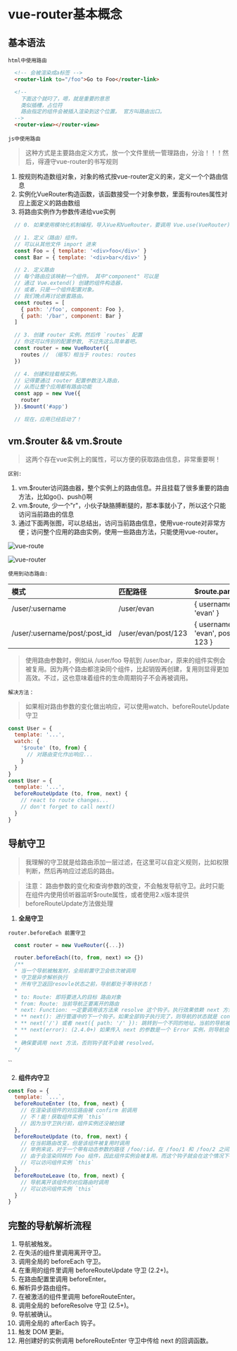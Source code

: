 # vue-router基本概念

## 基本语法
`html中使用路由`
```html
  <!-- 会被渲染成a标签 -->
  <router-link to="/foo">Go to Foo</router-link>

  <!-- 
    下面这个就叼了，嗯，就是重要的意思
    类似插槽，占位符
    路由指定的组件会被插入渲染到这个位置。 官方叫路由出口。
  -->
  <router-view></router-view>
```

`js中使用路由`
> 这种方式是主要路由定义方式，放一个文件里统一管理路由，分治！！！然后，得遵守vue-router的书写规则
1. 按规则构造数组对象，对象的格式按vue-router定义的来，定义一个个路由信息
1. 实例化VueRouter构造函数，该函数接受一个对象参数，里面有routes属性对应上面定义的路由数组
1. 将路由实例作为参数传递给vue实例

```js
  // 0. 如果使用模块化机制编程，导入Vue和VueRouter，要调用 Vue.use(VueRouter)

  // 1. 定义（路由）组件。
  // 可以从其他文件 import 进来
  const Foo = { template: '<div>foo</div>' }
  const Bar = { template: '<div>bar</div>' }

  // 2. 定义路由
  // 每个路由应该映射一个组件。 其中"component" 可以是
  // 通过 Vue.extend() 创建的组件构造器，
  // 或者，只是一个组件配置对象。
  // 我们晚点再讨论嵌套路由。
  const routes = [
    { path: '/foo', component: Foo },
    { path: '/bar', component: Bar }
  ]

  // 3. 创建 router 实例，然后传 `routes` 配置
  // 你还可以传别的配置参数, 不过先这么简单着吧。
  const router = new VueRouter({
    routes // （缩写）相当于 routes: routes
  })

  // 4. 创建和挂载根实例。
  // 记得要通过 router 配置参数注入路由，
  // 从而让整个应用都有路由功能
  const app = new Vue({
    router
  }).$mount('#app')

  // 现在，应用已经启动了！
```

## vm.$router && vm.$route
> 这两个存在vue实例上的属性，可以方便的获取路由信息，非常重要啊！

`区别:`
1. vm.$router访问路由器，整个实例上的路由信息。并且挂载了很多重要的路由方法，比如go()、push()啊
2. vm.$route, 少一个"r"，小伙子缺胳膊断腿的，那本事就小了，所以这个只能访问当前路由的信息
3. 通过下面两张图，可以总结出，访问当前路由信息，使用vue-route对非常方便；访问整个应用的路由实例，使用一些路由方法，只能使用vue-router。


![vue-route](http://image.yalingmai.cn/vm.route.jpg)

![vue-router](http://image.yalingmai.cn/vm.router.jpg)

`使用到动态路由:`

|模式|匹配路径|$route.params|
| :--- | :---- | :---- |
| /user/:username | /user/evan | { username: 'evan' } |
| /user/:username/post/:post_id    | /user/evan/post/123      | { username: 'evan', post_id: 123 }     |

> 使用路由参数时，例如从 /user/foo 导航到 /user/bar，原来的组件实例会被复用。因为两个路由都渲染同个组件，比起销毁再创建，复用则显得更加高效。不过，这也意味着组件的生命周期钩子不会再被调用。

`解决方法：`
> 如果相对路由参数的变化做出响应，可以使用watch、beforeRouteUpdate守卫
```js
const User = {
  template: '...',
  watch: {
    '$route' (to, from) {
      // 对路由变化作出响应...
    }
  }
}
const User = {
  template: '...',
  beforeRouteUpdate (to, from, next) {
    // react to route changes...
    // don't forget to call next()
  }
}
```

## 导航守卫
> 我理解的守卫就是给路由添加一层过滤，在这里可以自定义规则，比如权限判断，然后再响应过滤后的路由。

> 注意： 路由参数的变化和查询参数的改变，不会触发导航守卫。此时只能在组件内使用侦听器监听$route属性，或者使用2.x版本提供beforeRouteUpdate方法做处理

1. **全局守卫**

`router.beforeEach 前置守卫`
```js
  const router = new VueRouter({...})

  router.beforeEach((to, from, next) => {})
  /**
  * 当一个导航被触发时，全局前置守卫会依次被调用
  * 守卫是异步解析执行
  * 所有守卫返回resovle状态之前，导航都处于等待状态！
  *
  * to: Route: 即将要进入的目标 路由对象
  * from: Route: 当前导航正要离开的路由
  * next: Function: 一定要调用该方法来 resolve 这个钩子。执行效果依赖 next 方法的* 调用参数。
  * ** next(): 进行管道中的下一个钩子。如果全部钩子执行完了，则导航的状态就是 confirmed （确认的）。
  * ** next('/') 或者 next({ path: '/' }): 跳转到一个不同的地址。当前的导航被中断，然后进行一个新的导航。你可以向 next 传递任意位置对象，且允许设置诸如 replace: true、name: 'home' 之类的选项以及任何用在 router-link 的 to prop 或 router.push 中的选项。
  * ** next(error): (2.4.0+) 如果传入 next 的参数是一个 Error 实例，则导航会被终止且该错误会被传递给 router.onError() 注册过的回调。
  *
  * 确保要调用 next 方法，否则钩子就不会被 resolved。
  */ 
```

``


2. **组件内守卫**

```js
const Foo = {
  template: `...`,
  beforeRouteEnter (to, from, next) {
    // 在渲染该组件的对应路由被 confirm 前调用
    // 不！能！获取组件实例 `this`
    // 因为当守卫执行前，组件实例还没被创建
  },
  beforeRouteUpdate (to, from, next) {
    // 在当前路由改变，但是该组件被复用时调用
    // 举例来说，对于一个带有动态参数的路径 /foo/:id，在 /foo/1 和 /foo/2 之间跳转的时候，
    // 由于会渲染同样的 Foo 组件，因此组件实例会被复用。而这个钩子就会在这个情况下被调用。
    // 可以访问组件实例 `this`
  },
  beforeRouteLeave (to, from, next) {
    // 导航离开该组件的对应路由时调用
    // 可以访问组件实例 `this`
  }
}
```

## 完整的导航解析流程

  1. 导航被触发。
  1. 在失活的组件里调用离开守卫。
  1. 调用全局的 beforeEach 守卫。
  1. 在重用的组件里调用 beforeRouteUpdate 守卫 (2.2+)。
  1. 在路由配置里调用 beforeEnter。
  1. 解析异步路由组件。
  1. 在被激活的组件里调用 beforeRouteEnter。
  1. 调用全局的 beforeResolve 守卫 (2.5+)。
  1. 导航被确认。
  1. 调用全局的 afterEach 钩子。
  1. 触发 DOM 更新。
  1. 用创建好的实例调用 beforeRouteEnter 守卫中传给 next 的回调函数。
